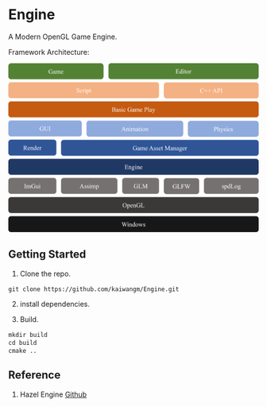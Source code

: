 # Engine

A Modern OpenGL Game Engine.

Framework Architecture:

![](https://raw.githubusercontent.com/kaiwangm/Engine/main/Assert/engine.png)

## Getting Started

1. Clone the repo.

```
git clone https://github.com/kaiwangm/Engine.git
```

2. install dependencies.

3. Build.

```
mkdir build
cd build
cmake ..
```


## Reference

1. Hazel Engine [Github](https://github.com/TheCherno/Hazel)